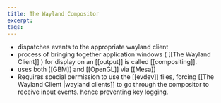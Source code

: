```yaml
---
title: The Wayland Compositor
excerpt: 
tags:
---
```

- dispatches events to the appropriate wayland client
- process of bringing together application windows ( [[The Wayland Client]] ) for display on an [[output]] is called [[compositing]]. 
- uses both [[GBM]] and [[OpenGL]] via [[Mesa]]
- Requires special permission to use the [[evdev]] files, forcing [[The Wayland Client |wayland clients]] to go through the compositor to receive input events. hence preventing key logging.